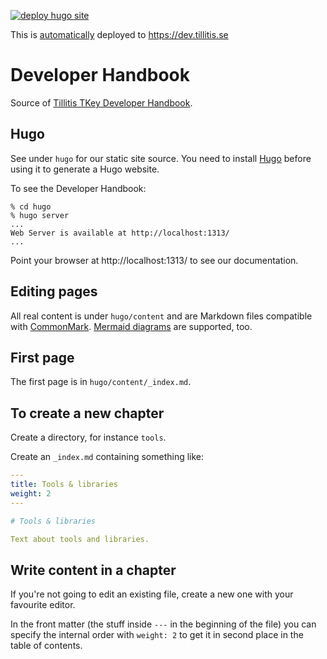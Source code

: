 [![deploy hugo site](https://github.com/tillitis/dev-tillitis/actions/workflows/deploy.yaml/badge.svg)](https://github.com/tillitis/dev-tillitis/actions/workflows/deploy.yaml)

This is
[automatically](https://github.com/tillitis/dev-tillitis/actions/workflows/deploy.yaml)
deployed to https://dev.tillitis.se

# Developer Handbook

Source of [Tillitis TKey Developer Handbook](https://dev.tillitis.se/).

## Hugo

See under `hugo` for our static site source. You need to install
[Hugo](https://gohugo.io/) before using it to generate a Hugo website.

To see the Developer Handbook:

```
% cd hugo
% hugo server
...
Web Server is available at http://localhost:1313/ 
...
```

Point your browser at http://localhost:1313/ to see our documentation.

## Editing pages

All real content is under `hugo/content` and are Markdown files
compatible with [CommonMark](https://spec.commonmark.org/current/).
[Mermaid diagrams](https://mermaid.js.org/intro/) are supported, too.

## First page

The first page is in `hugo/content/_index.md`.

## To create a new chapter

Create a directory, for instance `tools`.

Create an `_index.md` containing something like:

```yaml
---
title: Tools & libraries
weight: 2
---

# Tools & libraries

Text about tools and libraries.
```

## Write content in a chapter

If you're not going to edit an existing file, create a new one with
your favourite editor.

In the front matter (the stuff inside `---` in the beginning of the
file) you can specify the internal order with `weight: 2` to get it in
second place in the table of contents.
